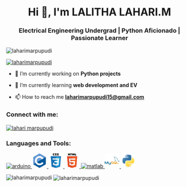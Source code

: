 <h1 align="center">Hi 👋, I'm LALITHA LAHARI.M</h1>
<h3 align="center">Electrical Engineering Undergrad | Python Aficionado | Passionate Learner</h3>

<p align="left"> <img src="https://komarev.com/ghpvc/?username=laharimarpupudi&label=Profile%20views&color=0e75b6&style=flat" alt="laharimarpupudi" /> </p>

<p align="left"> <a href="https://github.com/ryo-ma/github-profile-trophy"><img src="https://github-profile-trophy.vercel.app/?username=laharimarpupudi" alt="laharimarpupudi" /></a> </p>

- 🔭 I’m currently working on **Python projects**

- 🌱 I’m currently learning **web development and EV**

- 📫 How to reach me **laharimarpupudi15@gmail.com**



<h3 align="left">Connect with me:</h3>
<p align="left">
<a href="https://linkedin.com/in/lahari marpupudi" target="blank"><img align="center" src="https://raw.githubusercontent.com/rahuldkjain/github-profile-readme-generator/master/src/images/icons/Social/linked-in-alt.svg" alt="lahari marpupudi" height="30" width="40" /></a>
</p>

<h3 align="left">Languages and Tools:</h3>
<p align="left"> <a href="https://www.arduino.cc/" target="_blank" rel="noreferrer"> <img src="https://cdn.worldvectorlogo.com/logos/arduino-1.svg" alt="arduino" width="40" height="40"/> </a> <a href="https://www.cprogramming.com/" target="_blank" rel="noreferrer"> <img src="https://raw.githubusercontent.com/devicons/devicon/master/icons/c/c-original.svg" alt="c" width="40" height="40"/> </a> <a href="https://www.w3schools.com/css/" target="_blank" rel="noreferrer"> <img src="https://raw.githubusercontent.com/devicons/devicon/master/icons/css3/css3-original-wordmark.svg" alt="css3" width="40" height="40"/> </a> <a href="https://www.w3.org/html/" target="_blank" rel="noreferrer"> <img src="https://raw.githubusercontent.com/devicons/devicon/master/icons/html5/html5-original-wordmark.svg" alt="html5" width="40" height="40"/> </a> <a href="https://www.mathworks.com/" target="_blank" rel="noreferrer"> <img src="https://upload.wikimedia.org/wikipedia/commons/2/21/Matlab_Logo.png" alt="matlab" width="40" height="40"/> </a> <a href="https://www.mysql.com/" target="_blank" rel="noreferrer"> <img src="https://raw.githubusercontent.com/devicons/devicon/master/icons/mysql/mysql-original-wordmark.svg" alt="mysql" width="40" height="40"/> </a> <a href="https://www.python.org" target="_blank" rel="noreferrer"> <img src="https://raw.githubusercontent.com/devicons/devicon/master/icons/python/python-original.svg" alt="python" width="40" height="40"/> </a> </p>

<p><img align="left" src="https://github-readme-stats.vercel.app/api/top-langs?username=laharimarpupudi&show_icons=true&locale=en&layout=compact" alt="laharimarpupudi" /></p>

<p>&nbsp;<img align="center" src="https://github-readme-stats.vercel.app/api?username=laharimarpupudi&show_icons=true&locale=en" alt="laharimarpupudi" /></p>
